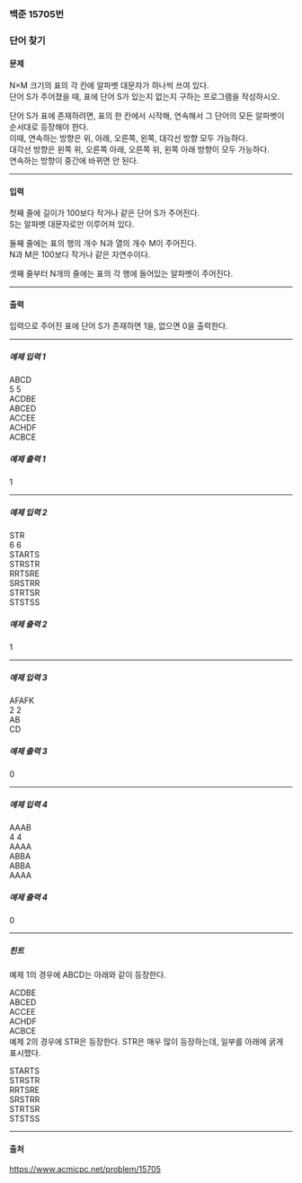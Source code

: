 ### 백준 15705번
### 단어 찾기
#### 문제
N×M 크기의 표의 각 칸에 알파벳 대문자가 하나씩 쓰여 있다.\
단어 S가 주어졌을 때, 표에 단어 S가 있는지 없는지 구하는 프로그램을 작성하시오.

단어 S가 표에 존재하려면, 표의 한 칸에서 시작해, 연속해서 그 단어의 모든 알파벳이 순서대로 등장해야 한다.\
이때, 연속하는 방향은 위, 아래, 오른쪽, 왼쪽, 대각선 방향 모두 가능하다. \
대각선 방향은 왼쪽 위, 오른쪽 아래, 오른쪽 위, 왼쪽 아래 방향이 모두 가능하다.\
연속하는 방향이 중간에 바뀌면 안 된다.

---
#### 입력
첫째 줄에 길이가 100보다 작거나 같은 단어 S가 주어진다. \
S는 알파벳 대문자로만 이루어져 있다.

둘째 줄에는 표의 행의 개수 N과 열의 개수 M이 주어진다. \
N과 M은 100보다 작거나 같은 자연수이다.

셋째 줄부터 N개의 줄에는 표의 각 행에 들어있는 알파벳이 주어진다.

---
#### 출력
입력으로 주어진 표에 단어 S가 존재하면 1을, 없으면 0을 출력한다.

---
##### 예제 입력 1 
ABCD \
5 5 \
ACDBE \
ABCED \
ACCEE \
ACHDF \
ACBCE 
##### 예제 출력 1 
1

---
##### 예제 입력 2 
STR \
6 6 \
STARTS \
STRSTR \
RRTSRE \
SRSTRR \
STRTSR \
STSTSS
##### 예제 출력 2 
1

---
##### 예제 입력 3 
AFAFK \
2 2 \
AB \
CD
##### 예제 출력 3 
0

---
##### 예제 입력 4 
AAAB \
4 4 \
AAAA \
ABBA \
ABBA \
AAAA
##### 예제 출력 4 
0

---
##### 힌트
예제 1의 경우에 ABCD는 아래와 같이 등장한다.

ACDBE \
ABCED \
ACCEE \
ACHDF \
ACBCE \
예제 2의 경우에 STR은 등장한다. STR은 매우 많이 등장하는데, 일부를 아래에 굵게 표시했다.

STARTS \
STRSTR \
RRTSRE \
SRSTRR \
STRTSR \
STSTSS

---
#### 출처
https://www.acmicpc.net/problem/15705